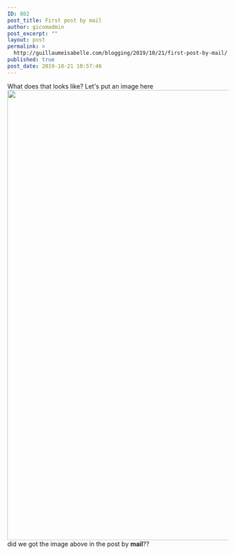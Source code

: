 ```yaml
---
ID: 802
post_title: First post by mail
author: gicomadmin
post_excerpt: ""
layout: post
permalink: >
  http://guillaumeisabelle.com/blogging/2019/10/21/first-post-by-mail/
published: true
post_date: 2019-10-21 10:57:46
---
```

What does that looks like? Let's put an image here <a href="http://guillaumeisabelle.com/blogging/wp-content/uploads/sites/10/2019/10/image-7.png" rel="attachment wp-att-803"><img src="http://guillaumeisabelle.com/blogging/wp-content/uploads/sites/10/2019/10/image-7.png" alt="" title="image-7-png" width="1024" height="1024" class="alignnone size-full wp-image-803" /></a> did we got the image above in the post by **mail**??
